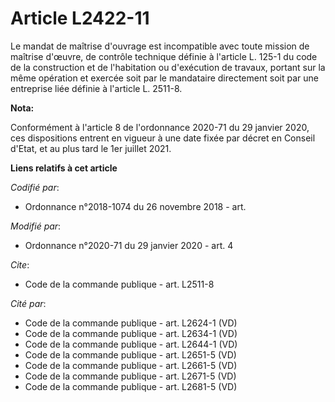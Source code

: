 # Article L2422-11

Le mandat de maîtrise d'ouvrage est incompatible avec toute mission de maîtrise d'œuvre, de contrôle technique définie à
l'article    L. 125-1 du code de la construction et de l'habitation ou d'exécution de travaux, portant sur la même opération
et exercée soit par le mandataire directement soit par une entreprise liée définie à l'article L. 2511-8.

**Nota:**

Conformément à l'article 8 de l'ordonnance 2020-71 du 29 janvier 2020, ces dispositions entrent en vigueur à une date fixée
par décret en Conseil d'Etat, et au plus tard le 1er juillet 2021.

**Liens relatifs à cet article**

_Codifié par_:

  - Ordonnance n°2018-1074 du 26 novembre 2018 - art.

_Modifié par_:

  - Ordonnance n°2020-71 du 29 janvier 2020 - art. 4

_Cite_:

  - Code de la commande publique - art. L2511-8

_Cité par_:

  - Code de la commande publique - art. L2624-1 (VD)
  - Code de la commande publique - art. L2634-1 (VD)
  - Code de la commande publique - art. L2644-1 (VD)
  - Code de la commande publique - art. L2651-5 (VD)
  - Code de la commande publique - art. L2661-5 (VD)
  - Code de la commande publique - art. L2671-5 (VD)
  - Code de la commande publique - art. L2681-5 (VD)
